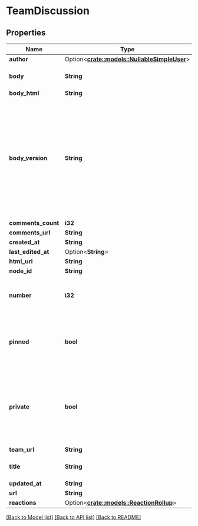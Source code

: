 # TeamDiscussion

## Properties

Name | Type | Description | Notes
------------ | ------------- | ------------- | -------------
**author** | Option<[**crate::models::NullableSimpleUser**](nullable-simple-user.md)> |  | 
**body** | **String** | The main text of the discussion. | 
**body_html** | **String** |  | 
**body_version** | **String** | The current version of the body content. If provided, this update operation will be rejected if the given version does not match the latest version on the server. | 
**comments_count** | **i32** |  | 
**comments_url** | **String** |  | 
**created_at** | **String** |  | 
**last_edited_at** | Option<**String**> |  | 
**html_url** | **String** |  | 
**node_id** | **String** |  | 
**number** | **i32** | The unique sequence number of a team discussion. | 
**pinned** | **bool** | Whether or not this discussion should be pinned for easy retrieval. | 
**private** | **bool** | Whether or not this discussion should be restricted to team members and organization owners. | 
**team_url** | **String** |  | 
**title** | **String** | The title of the discussion. | 
**updated_at** | **String** |  | 
**url** | **String** |  | 
**reactions** | Option<[**crate::models::ReactionRollup**](reaction-rollup.md)> |  | [optional]

[[Back to Model list]](../README.md#documentation-for-models) [[Back to API list]](../README.md#documentation-for-api-endpoints) [[Back to README]](../README.md)


